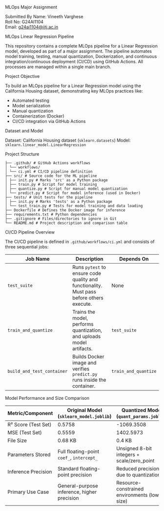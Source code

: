 MLOps Major Assignment

Submitted By
Name: Vineeth Varghese  
Roll No: G24AI1104  
Email: g24ai1104@iitj.ac.in  


MLOps Linear Regression Pipeline

This repository contains a complete MLOps pipeline for a Linear Regression model, developed as part of a major assignment. The pipeline automates model training, testing, manual quantization, Dockerization, and continuous integration/continuous deployment (CI/CD) using GitHub Actions. All processes are managed within a single main branch.


Project Objective

To build an MLOps pipeline for a Linear Regression model using the California Housing dataset, demonstrating key MLOps practices like:

- Automated testing
- Model serialization
- Manual quantization
- Containerization (Docker)
- CI/CD integration via GitHub Actions

Dataset and Model

Dataset: California Housing dataset (`sklearn.datasets`)
Model: `sklearn.linear_model.LinearRegression`

Project Structure
```
├── .github/ # GitHub Actions workflows
│ └── workflows/
│ └── ci.yml # CI/CD pipeline definition
├── src/ # Source code for the ML pipeline
│ ├── init.py # Marks 'src' as a Python package
│ ├── train.py # Script for model training
│ ├── quantize.py # Script for manual model quantization
│ └── predict.py # Script for model inference (used in Docker)
├── tests/ # Unit tests for the pipeline
│ ├── init.py # Marks 'tests' as a Python package
│ └── test_train.py # Tests for model training and data loading
├── Dockerfile # Defines the Docker image for inference
├── requirements.txt # Python dependencies
├── .gitignore # Files/directories to ignore in Git
└── README.md # Project description and comparison table
```

CI/CD Pipeline Overview

The CI/CD pipeline is defined in `.github/workflows/ci.yml` and consists of three sequential jobs:

| Job Name               | Description                                                                               | Depends On         |
|------------------------|-------------------------------------------------------------------------------------------|--------------------|
| `test_suite`           | Runs `pytest` to ensure code quality and functionality. Must pass before others execute. | None               |
| `train_and_quantize`   | Trains the model, performs quantization, and uploads model artifacts.                    | `test_suite`       |
| `build_and_test_container` | Builds Docker image and verifies `predict.py` runs inside the container.             | `train_and_quantize` |


Model Performance and Size Comparison

| Metric/Component         | Original Model (`sklearn_model.joblib`) | Quantized Model (`quant_params.joblib`)     |
|--------------------------|------------------------------------------|---------------------------------------------|
| R² Score (Test Set)      | 0.5758                                   | -1069.3508                                   |
| MSE (Test Set)           | 0.5559                                   | 1402.5973                                    |
| File Size                | 0.68 KB                                  | 0.4 KB                                       |
| Parameters Stored        | Full floating-point `coef_`, `intercept_` | Unsigned 8-bit integers + scale/zero_point  |
| Inference Precision      | Standard floating-point precision        | Reduced precision due to quantization       |
| Primary Use Case         | General-purpose inference, higher precision | Resource-constrained environments (low size) |

